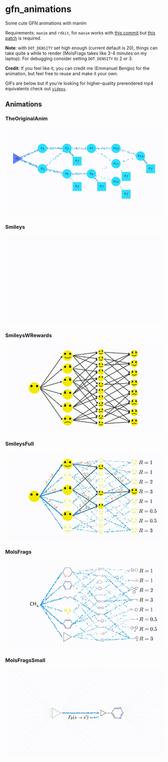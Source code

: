 # gfn_animations
Some cute GFN animations with manim

Requirements: `manim` and `rdkit`, for `manim` works with [this commit](https://github.com/3b1b/manim/tree/d8428585f84681055fed8aa3fabfb6ae95e4a0ff) but [this patch](https://github.com/3b1b/manim/pull/2055) is required.


**Note**: with `DOT_DENSITY` set high enough (current default is 20), things can take quite a while to render (MolsFrags takes like 3-4 minutes on my laptop). For debugging consider setting `DOT_DENSITY` to 2 or 3.

**Credit**: If you feel like it, you can credit me (Emmanuel Bengio) for the animation, but feel free to reuse and make it your own.

GIFs are below but if you're looking for higher-quality prerendered mp4 equivalents check out [`videos`](videos/).

## Animations

### TheOriginalAnim

![TheOriginalAnim](videos/TheOriginalAnim.gif)

### Smileys

![Smileys](videos/Smileys.gif)

### SmileysWRewards

![SmileysWRewards](videos/SmileysWRewards.gif)

### SmileysFull

![SmileysFull](videos/SmileysFull.gif)

### MolsFrags

![MolsFrags](videos/MolsFrags.gif)


### MolsFragsSmall

![MolsFragsSmall](videos/MolsFragsSmall.gif)
